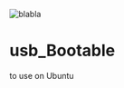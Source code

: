 ![blabla](https://user-images.githubusercontent.com/29018157/128608073-5bd0bbdf-a191-47aa-9a5e-a65d1e1a13dc.png)

# usb_Bootable
to use on Ubuntu
